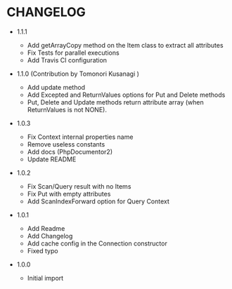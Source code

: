 CHANGELOG
=========

* 1.1.1
    * Add getArrayCopy method on the Item class to extract all attributes
    * Fix Tests for parallel executions
    * Add Travis CI configuration

* 1.1.0 (Contribution by Tomonori Kusanagi )
    * Add update method
    * Add Excepted and ReturnValues options for Put and Delete methods
    * Put, Delete and Update methods return attribute array (when ReturnValues is not NONE).

* 1.0.3
    * Fix Context internal properties name
    * Remove useless constants
    * Add docs (PhpDocumentor2)
    * Update README

* 1.0.2
    * Fix Scan/Query result with no Items
    * Fix Put with empty attributes
    * Add ScanIndexForward option for Query Context

* 1.0.1
    * Add Readme
    * Add Changelog
    * Add cache config in the Connection constructor
    * Fixed typo

* 1.0.0
    * Initial import
